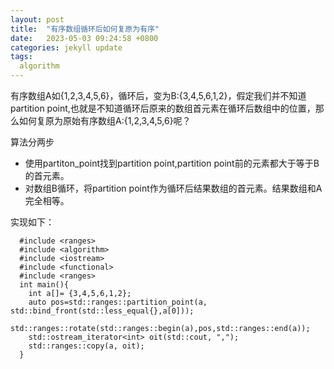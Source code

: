 ```yaml
---
layout: post
title:  "有序数组循环后如何复原为有序"
date:   2023-05-03 09:24:58 +0800
categories: jekyll update
tags:
  algorithm
---
```

有序数组A如{1,2,3,4,5,6}，循环后，变为B:{3,4,5,6,1,2}，假定我们并不知道partition point,也就是不知道循环后原来的数组首元素在循环后数组中的位置，那么如何复原为原始有序数组A:{1,2,3,4,5,6}呢？

算法分两步

- 使用partiton_point找到partition point,partition point前的元素都大于等于B的首元素。
- 对数组B循环，将partition point作为循环后结果数组的首元素。结果数组和A完全相等。

实现如下：

      #include <ranges>
      #include <algorithm>
      #include <iostream>
      #include <functional>
      #include <ranges>
      int main(){
        int a[]= {3,4,5,6,1,2};
        auto pos=std::ranges::partition_point(a, std::bind_front(std::less_equal{},a[0]));
        std::ranges::rotate(std::ranges::begin(a),pos,std::ranges::end(a));
        std::ostream_iterator<int> oit(std::cout, ",");
        std::ranges::copy(a, oit);
      }


